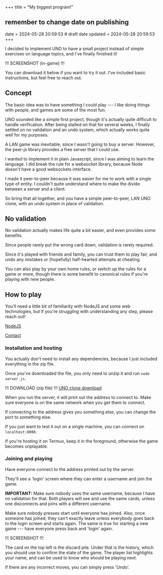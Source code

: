 +++
title = "My biggest program!"
## remember to change date on publishing
date = 2024-05-28 20:59:53 # draft date
updated = 2024-05-28 20:59:53
+++

I decided to implement UNO to have a small project
instead of simple exercises on language topics,
and I've finally finished it!

!!! SCREENSHOT (in-game) !!!

You can download it below if you want to try it out.
I've included basic instructions,
but feel free to reach out.

## Concept

The basic idea was to have something I could play ---
I like doing things with people,
and games are some of the most fun.

UNO sounded like a simple first project,
though it's actually quite difficult to handle verification.
After being stalled on that for several weeks,
I finally settled on no validation and an undo system,
which actually works quite well for my purposes.

A LAN game was inevitable,
since I wasn't going to buy a server.
However, the peer-js library provides a free server
that I could use.

I wanted to implement it in plain Javascript,
since I was aiming to learn the language.
I did break the rule for a websocket library,
because Node doesn't have a good websockets interface.

I made it peer-to-peer because
it was easier for me to work with
a single type of entity.
I couldn't quite understand where to make the divide
between a server and a client.

So bring that all together,
and you have a simple peer-to-peer, LAN UNO clone,
with an undo system in place of validation.

## No validation

No validation actually makes life quite a bit easier,
and even provides some benefits.

Since people rarely put the wrong card down,
validation is rarely required.

Since it's played with friends and family,
you can trust them to play fair,
and undo any mistakes or
(hopefully) half-hearted attempts at cheating.

You can also play by your own home rules,
or switch up the rules for a game or more,
though there is some benefit to canonical rules
if you're playing with new people.

## How to play

You'll need a little bit of familiarity with NodeJS
and some web technologies,
but if you're struggling with understanding any step,
please reach out!

[NodeJS](https://nodejs.org)

[Contact](@/about.md#contact)

### Installation and hosting

You actually don't need to install any dependencies,
because I just included everything in the zip file.

Once you've downloaded the file,
you only need to unzip it and run `node server.js`.

!!! DOWNLOAD (zip file) !!!
[UNO clone download](/ting.zip)

When you run the server,
it will print out the address to connect to.
Make sure everyone is on the same network
when you get them to connect.

If connecting to the address gives you something else,
you can change the port to something else.

If you just want to test it out on a single machine,
you can connect on `localhost:8000`.

If you're hosting it on Termux,
keep it in the foreground,
otherwise the game becomes unplayable.

### Joining and playing

Have everyone connect to the address printed out by the server.

They'll see a 'login' screen where they can
enter a username and join the game.

**IMPORTANT:**
Make sure nobody uses the same username,
because I have no validation for that.
Both players will see and use the same cards,
unless one disconnects and joins with a different username.

Make sure nobody presses start until everyone has joined.
Also, once someone has joined, they can't exactly leave
unless everybody goes back to the login screen and starts again.
The same is true for starting a new game ---
have everyone press back and 'login' again.

!!! SCREENSHOT !!!

The card on the top left is the discard pile.
Under that is the history,
which you should use to confirm the state of the game.
The player list highlights your name,
and can be used to know who should be playing next.

If there are any incorrect moves,
you can simply press 'Undo'.
